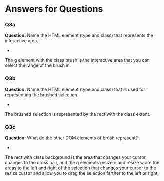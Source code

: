 # Answers for Questions

### Q3a
**Question:** Name the HTML element (type and class) that represents the interactive area.

-
The g element with the class brush is the interactive area that you can select the range of the brush in.

### Q3b
**Question:** Name the HTML element (type and class) that is used for representing the brushed selection.

-
The brushed selection is represented by the rect with the class extent.

### Q3c
**Question:** What do the other DOM elements of brush represent?

-
The rect with class background is the area that changes your cursor changes to the cross hair, and the g elements resize e and resize w are the areas to the left and right of the selection that changes your cursor to the resize cursor and allow you to drag the selection farther to the left or right.

